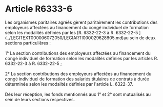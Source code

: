 # Article R6333-6

 

<p align="left">
  Les organismes paritaires agréés gèrent paritairement les contributions des employeurs affectées au financement du congé individuel de formation selon les modalités définies par les [R. 6332-22-3 à R. 6332-22-5 ](../LEGITEXT000006072050/LEGIARTI000029628805.md)au sein de deux sections particulières : <br /> <br />1° La section contributions des employeurs affectées au financement du congé individuel de formation selon les modalités définies par les articles R. 6332-22-3 à R. 6332-22-5 ; <br /> <br />2° La section contributions des employeurs affectées au financement du congé individuel de formation des salariés titulaires de contrats à durée déterminée selon les modalités définies par l'article L. 6322-37. <br /> <br />Dès leur réception, les fonds mentionnés aux 1° et 2° sont mutualisés au sein de leurs sections respectives.<br />
</p>